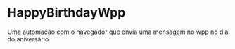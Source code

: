# HappyBirthdayWpp
Uma automação com o navegador que envia uma mensagem no wpp no dia do aniversário
